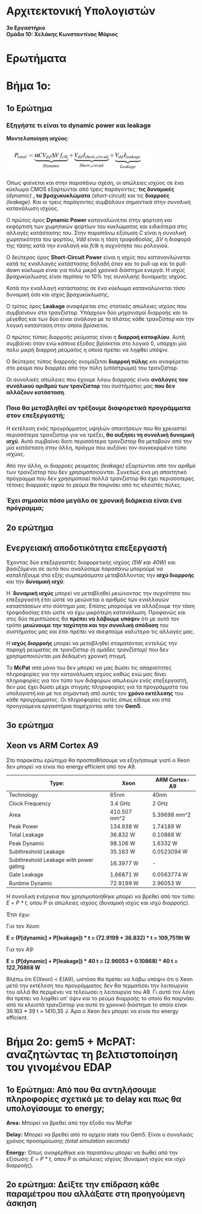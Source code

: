 # Αρχιτεκτονική Υπολογιστών

**3o Εργαστήριο**  
**Ομάδα 10: Χελάκης Κωνσταντίνος Μάριος** 

# Ερωτήματα

# Βήμα 1ο:  

## 1ο Ερώτημα   
### Εξηγήστε τι είναι το dynamic power και leakage 

**Μοντελοποίηση ισχύος**: 

![Image 1: Power equation](/Lab3/images%20%26%20charts/power%20equation.png)

Όπως φαίνεται και στην παραπάνω σχέση, οι απώλειες ισχύος σε ένα κύκλωμα CMOS εξαρτώνται από τρεις παράγοντες: **τις δυναμικές** *(dynamic)* **, τα βραχυκυκλώματα** *(short-circuit)* και τις **διαρροές** *(leakage).* Και οι τρεις παράγοντες συμβάλουν σημαντικά στην συνολική κατανάλωση ισχύος. 

Ο πρώτος όρος **Dynamic Power** καταναλώνεται στην φόρτιση και εκφόρτιση των χωρητικών φορτίων του κυκλώματος και ειδικότερα στις αλλαγές κατάστασης του. Στην παραπάνω εξίσωση *C* είναι η συνολική χωρητικότητα του φορτίου, *Vdd* είναι η τάση τροφοδοσίας, *ΔV* η διαφορά της τάσης κατά την εναλαγή και *fclk* η συχνότητα του ρολογιού.

Ο δεύτερος όρος **Short-Circuit Power** είναι η ισχύς που κατανανλώνεται κατά τις εναλλαγές κατάστασης δηλαδή όταν και το pull-up και το pull-down κύκλωμα είναι για πολύ μικρό χρονικό διάστημα ενεργά. Η ισχύς βραχυκύκλωσης είναι περίπου το 10% της συνολικής δυναμικής ισχύος. 

Κατά την εναλλαγή κατάστασης σε ένα κύκλωμα καταναλώνεται τόσο δυναμική όσο και ισχύς βραχυκύκλωσης.

Ο τρίτος όρος **Leakage** αναφέρεται στις στατικές απώλειες ισχύος που συμβαίνουν στα τρανζίστορ. Υπάρχουν δύο μηχανισμοί διαρροής και το μέγεθος και των δύο είναι ανάλογο με το πλάτος κάθε τρανζίστορ και την λογική κατάσταση στην οποία βρίσκεται. 

Ο πρώτος τύπος διαρροής ρεύματος είναι η **διαρροή κατοφλίου**. Αυτή συμβαίνει όταν ενώ κάποια έξοδος βρίσκεται στο λογικό 0, υπάρχει μία πολύ μικρή διαρροή ρεύματος η οποία πρέπει να ληφθεί υπόψιν. 

Ο δεύτερος τύπος διαρροής ονομάζεται **διαρροή πύλης** και αναφέρεται στο ρεύμα που διαρρέει από την πύλη (υπόστρωμα) του τρανζίστορ.

Οι συνολικές απώλειες που έχουμε λόγω διαρροής είναι **ανάλογες του συνόλικού αριθμού των τρανζίστορ** του συστήματος μας **που δεν αλλάζουν κατάσταση**.

### Ποιο θα μεταβληθεί αν τρέξουμε διαφορετικά προγράμματα στον επεξεργαστή;

Η εκτέλεση ενός προγράμματος υψηλών απαιτήσεων που θα χρειαστεί περισσότερα τρανζίστορ για να τρέξει, **θα αυξήσει τη συνολική δυναμική ισχύ**. Αυτό συμβαίνει διοτι περισσότερα τρανζίστορ θα μεταβούν από την μία κατάσταση στην άλλη, πράγμα που αυξάνει τον συγκεκριμένο τύπο ισχύος.

Από την άλλη, οι διαρροές ρεύματος *(leakage)* εξαρτώνται από τον αριθμό των τρανζίστορ που δεν χρησιμοποιούνται. Συνεπώς ένα μη απαιτητικό πρόγραμμα που δεν χρησιμοποιεί πολλά τρανζίστορ θα έχει περισσοτερες τέτοιες διαρροές αφού το ρεύμα θα παιρνάει από τις κλειστές πύλες.

### Έχει σημασία πόσο μεγάλο σε χρονική διάρκεια είναι ένα πρόγραμμα;

## 2ο ερώτημα

## Ενεργειακή αποδοτικότητα επεξεργαστή

Έχοντας δύο επεξεργαστές διαφορετικής ισχύος *(5W και 40W)* και βασιζόμενοι σε αυτά που αναλύσαμε παραπάνω μπορούμε να καταλήξουμε στα εξής συμπεράσματα μεταβάλλοντας την **ισχύ διαρροής** και την **δυναμική ισχύ**:

Η ΄**δυναμική ισχύς** μπορεί να μεταβληθεί *μειώνοντας* την συχνότητα του επεξεργαστή έτσι ώστε να μειώνεται ο αριθμός των εναλλαγών καταστάσεων στο σύστημα μας. Επίσης μπορούμε να αλλάξουμε την τάση τροφοδοσίας έτσι ώστε να έχω μικρότερη κατανάλωση. Προφανώς και στις δύο περιπτώσεις θα **πρέπει να λάβουμε υπόψιν** ότι με αυτό τον τρόπο **μειώνουμε την ταχύτητα και την συνολική απόδοση** του συστήματος μας και έτσι πρέπει να σκεφτούμε καλύτερα τις αλλαγές μας.

Η **ισχύς διαρροής** μπορεί να μεταβληθεί σταματόντας εντελώς την παροχή ρεύματος σε τρανζίστορ *(ή ομάδες τρανζίστορ)* που δεν χρησιμοποιούνται μια δεδομένη χρονική στιγμή.

Το **McPat** από μόνο του δεν μπορεί να μας δώσει τις απαραίτητες πληροφορίες για την κατανάλωση ισχύος καθώς ενώ μας δίνει πληροφορίες για τον τύπο των διάφορων απωλειών ενός επεξεργαστή, δεν μας έχει δώσει μέχρι στιγμής πληροφορίες για τα προγράμματα του υπολογιστή και με πιο σημαντική από αυτές τον **χρόνο εκτέλεσης** του κάθε προγράμματος. Οι πληροφορίες αυτές όπως είδαμε και στα προηγούμενα εργαστήρια παρέχονται από τον **Gem5**.  


## 3ο ερώτημα

## Xeon vs ARM Cortex A9

Στο παρακάτω ερώτημα θα προσπαθήσουμε να εξηγήσουμε γιατί ο Xeon δεν μπορεί να είναι πιο energy efficient από τον Α9.

|Type: | Xeon |	ARM Cortex-A9 |
|---  |---  |---  |
|Technology |	65nm |	40nm |
|Clock Frequency	| 3.4 GHz |	2 GHz |
|Area	| 410.507 mm^2	 |5.39698 mm^2 |
|Peak Power	|134.938 W |	1.74189 W |
|Total Leakage	| 36.832 W	| 0.10868 W |
|Peak Dynamic	| 98.106 W	| 1.6332 W |
|Subthreshold Leakage |	35.163 W |	0.0523094 W |
|Subthreshold Leakage with power gating	 | 16.3977 W	 | - |
|Gate Leakage	| 1.66871 W |	0.0563774 W |
|Runtime Dynamic |	72.9199 W	 | 2.96053 W |

Η συνολική ενέργεια που χρησιμοποιήθηκε μπορεί να βρεθεί από τον τύπο: *Ε = P * t*, οπου P οι απώλειες ισχύος (δυναμική ισχύς και ισχύ διαρροής). 

Έτσι έχω:  

Για τον *Xeon:*

**E = (P[dynamic] + P[leakage]) * t = (72.9199 + 36.832) * t = 109,7519t W**

Για τον *Α9:* 

**Ε = (P[dynamic] + P[leakage]) * 40 t = (2.96053 + 0.10868) * 40 t = 122,76868 W**

Βλέπω ότι E(Xeon) < E(A9), ωστόσο θα πρέπει να λάβω υπόψιν ότι ο Xeon μετά την εκτέλεση του προγράμματος δεν θα τερματίσει την λειτουργία του αλλά θα περιμένει να τελείωσει η λειτουργία του Α9. Γι αυτό τον λόγο θα πρέπει να ληφθεί υπ' όψιν και το ρεύμα διαρροής το οποίο θα παιρνάει από τα κλειστά τρανζίστορ για αυτό το χρονικό διάστημα το οποίο είναι 36.163 * 39 t = 1410,35 J. Άρα ο Xeon δεν μπορεί να είναι πιο energy efficient.



# Βήμα 2ο:  gem5 + McPAT: αναζητώντας τη βελτιστοποίηση του γινομένου EDAP

## 1o Ερώτημα: Από που θα αντηλήσουμε πληροφορίες σχετικά με το delay και πως θα υπολογίσουμε το energy;

**Area:** Μπορεί να βρεθεί από την έξοδο του McPat

**Delay:** Μπορεί να βρεθεί από το αρχείο stats του Gem5. Είναι ο συνολικός χρόνος προσομοίωσης *(total simulation seconds)*

**Energy:** Όπως αναφέρθηκε και παραπάνω μπορεί να δωθεί από την εξίσωση:  *Ε = P * t*, οπου P οι απώλειες ισχύος (δυναμική ισχύς και ισχύ διαρροής). 

## 2ο ερώτημα: Δείξτε την επίδραση κάθε παραμέτρου που αλλάξατε στη προηγούμενη άσκηση 





